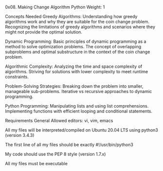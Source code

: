 0x08. Making Change Algorithm Python Weight: 1

Concepts Needed
Greedy Algorithms:
Understanding how greedy algorithms work and why they are suitable for the coin change problem. Recognizing the limitations of greedy algorithms and scenarios where they might not provide the optimal solution.

Dynamic Programming:
Basic principles of dynamic programming as a method to solve optimization problems. The concept of overlapping subproblems and optimal substructure in the context of the coin change problem.

Algorithmic Complexity:
Analyzing the time and space complexity of algorithms. Striving for solutions with lower complexity to meet runtime constraints.

Problem-Solving Strategies:
Breaking down the problem into smaller, manageable sub-problems. Iterative vs recursive approaches to dynamic programming.

Python Programming:
Manipulating lists and using list comprehensions. Implementing functions with efficient looping and conditional statements.

Requirements
General
Allowed editors: vi, vim, emacs

All my files will be interpreted/compiled on Ubuntu 20.04 LTS using python3 (version 3.4.3)

The first line of all my files should be exactly #!/usr/bin/python3

My code should use the PEP 8 style (version 1.7.x)

All my files must be executable
